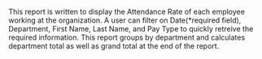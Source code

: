 This report is written to display the Attendance Rate of each employee working at the organization. 
A user can filter on Date(*required field), Department, First Name, Last Name, and Pay Type to quickly retreive the required information.
This report groups by department and calculates department total as well as grand total at the end of the report.

